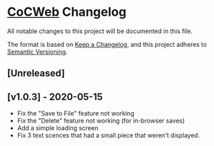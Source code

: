 # [CoCWeb](../..) Changelog

All notable changes to this project will be documented in this file.

The format is based on [Keep a Changelog](https://keepachangelog.com/en/1.0.0/),
and this project adheres to [Semantic Versioning](https://semver.org/spec/v2.0.0.html).

## [Unreleased]

## [v1.0.3] - 2020-05-15

- Fix the "Save to File" feature not working
- Fix the "Delete" feature not working (for in-browser saves)
- Add a simple loading screen
- Fix 3 text scences that had a small piece that weren't displayed.
